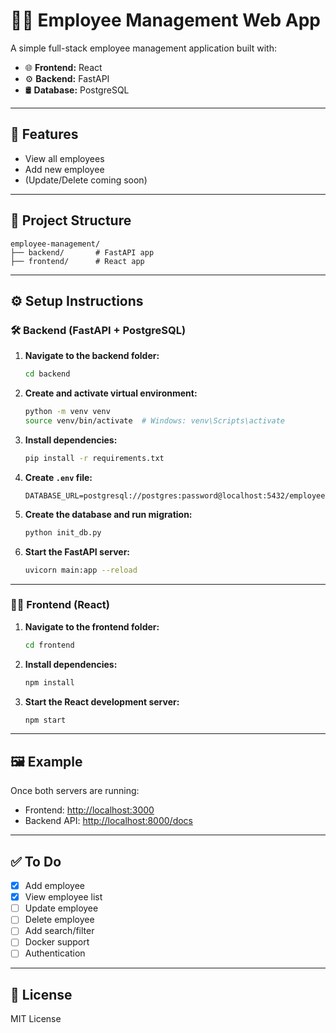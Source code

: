 # 🧑‍💼 Employee Management Web App

A simple full-stack employee management application built with:

- 🌐 **Frontend:** React
- ⚙️ **Backend:** FastAPI
- 🛢️ **Database:** PostgreSQL

---

## 🚀 Features

- View all employees
- Add new employee
- (Update/Delete coming soon)

---

## 📁 Project Structure

```
employee-management/
├── backend/       # FastAPI app
├── frontend/      # React app
```

---

## ⚙️ Setup Instructions

### 🛠 Backend (FastAPI + PostgreSQL)

1. **Navigate to the backend folder:**
   ```bash
   cd backend
   ```

2. **Create and activate virtual environment:**
   ```bash
   python -m venv venv
   source venv/bin/activate  # Windows: venv\Scripts\activate
   ```

3. **Install dependencies:**
   ```bash
   pip install -r requirements.txt
   ```

4. **Create `.env` file:**
   ```
   DATABASE_URL=postgresql://postgres:password@localhost:5432/employees_db
   ```

5. **Create the database and run migration:**
   ```bash
   python init_db.py
   ```

6. **Start the FastAPI server:**
   ```bash
   uvicorn main:app --reload
   ```

---

### 🧑‍💻 Frontend (React)

1. **Navigate to the frontend folder:**
   ```bash
   cd frontend
   ```

2. **Install dependencies:**
   ```bash
   npm install
   ```

3. **Start the React development server:**
   ```bash
   npm start
   ```

---

## 🖼 Example

Once both servers are running:

- Frontend: [http://localhost:3000](http://localhost:3000)
- Backend API: [http://localhost:8000/docs](http://localhost:8000/docs)

---

## ✅ To Do

- [x] Add employee
- [x] View employee list
- [ ] Update employee
- [ ] Delete employee
- [ ] Add search/filter
- [ ] Docker support
- [ ] Authentication

---

## 📄 License

MIT License
